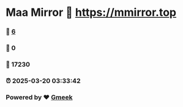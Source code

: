 # Maa Mirror :link: https://mmirror.top 
### :page_facing_up: [6](https://mmirror.top/tag.html) 
### :speech_balloon: 0 
### :hibiscus: 17230 
### :alarm_clock: 2025-03-20 03:33:42 
### Powered by :heart: [Gmeek](https://github.com/Meekdai/Gmeek)
